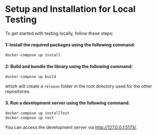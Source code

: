 # Setup and Installation for Local Testing

To get started with testing locally, follow these steps:

#### 1: Install the required packages using the following command:

```sh
docker-compose up install
```

#### 2: Build and bundle the library using the following command:

```sh
docker-compose up build
```

which will create a `release` folder in the root directory used for the other repositories.

#### 3. Run a development server using the following command:

```sh
docker-compose up installTest
docker-compose up test
```

You can access the development server via http://127.0.0.1:5173/.
